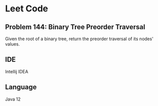 # Leet Code
## Problem 144: Binary Tree Preorder Traversal

Given the root of a binary tree, return the preorder traversal of its nodes' values.

## IDE
Intellij IDEA

## Language
Java 12

